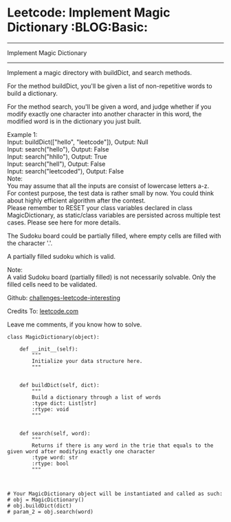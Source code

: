 # Leetcode: Implement Magic Dictionary     :BLOG:Basic:


---

Implement Magic Dictionary  

---

Implement a magic directory with buildDict, and search methods.  

For the method buildDict, you'll be given a list of non-repetitive words to build a dictionary.  

For the method search, you'll be given a word, and judge whether if you modify exactly one character into another character in this word, the modified word is in the dictionary you just built.  

Example 1:  
Input: buildDict(["hello", "leetcode"]), Output: Null  
Input: search("hello"), Output: False  
Input: search("hhllo"), Output: True  
Input: search("hell"), Output: False  
Input: search("leetcoded"), Output: False  
Note:  
You may assume that all the inputs are consist of lowercase letters a-z.  
For contest purpose, the test data is rather small by now. You could think about highly efficient algorithm after the contest.  
Please remember to RESET your class variables declared in class MagicDictionary, as static/class variables are persisted across multiple test cases. Please see here for more details.  

The Sudoku board could be partially filled, where empty cells are filled with the character '.'.  

A partially filled sudoku which is valid.  

Note:  
A valid Sudoku board (partially filled) is not necessarily solvable. Only the filled cells need to be validated.  

Github: [challenges-leetcode-interesting](https://github.com/DennyZhang/challenges-leetcode-interesting/tree/master/implement-magic-dictionary)  

Credits To: [leetcode.com](https://leetcode.com/problems/implement-magic-dictionary/description/)  

Leave me comments, if you know how to solve.  

    class MagicDictionary(object):
    
        def __init__(self):
            """
            Initialize your data structure here.
            """
    
    
        def buildDict(self, dict):
            """
            Build a dictionary through a list of words
            :type dict: List[str]
            :rtype: void
            """
    
    
        def search(self, word):
            """
            Returns if there is any word in the trie that equals to the given word after modifying exactly one character
            :type word: str
            :rtype: bool
            """
    
    
    
    # Your MagicDictionary object will be instantiated and called as such:
    # obj = MagicDictionary()
    # obj.buildDict(dict)
    # param_2 = obj.search(word)